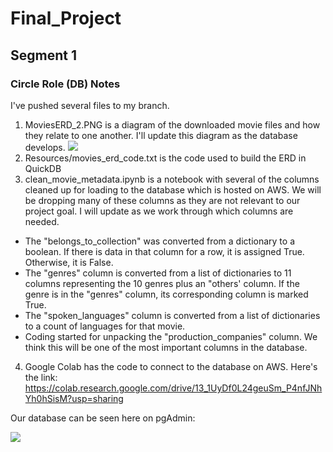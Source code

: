 # Final_Project
## Segment 1
### Circle Role (DB) Notes
I've pushed several files to my branch.
1. MoviesERD_2.PNG is a diagram of the downloaded movie files and how they relate to one another. I'll update this diagram as the database develops.
![](MoviesERD_2.PNG)
2. Resources/movies_erd_code.txt is the code used to build the ERD in QuickDB
3. clean_movie_metadata.ipynb is a notebook with several of the columns cleaned up for loading to the database which is hosted on AWS. We will be dropping many of these columns as they are not relevant to our project goal.  I will update as we work through which columns are needed.
  - The "belongs_to_collection" was converted from a dictionary to a boolean.  If there is data in that column for a row, it is assigned True.  Otherwise, it is False.
  - The "genres" column is converted from a list of dictionaries to 11 columns representing the 10 genres plus an "others' column.  If the genre is in the "genres" column, its corresponding column is marked True.
  -  The "spoken_languages" column is converted from a list of dictionaries to a count of languages for that movie.
  - Coding started for unpacking the "production_companies" column.  We think this will be one of the most important columns in the database.
4. Google Colab has the code to connect to the database on AWS. Here's the link:
https://colab.research.google.com/drive/13_1UyDf0L24geuSm_P4nfJNhYh0hSisM?usp=sharing

Our database can be seen here on pgAdmin:

![](Sample_database.PNG)


